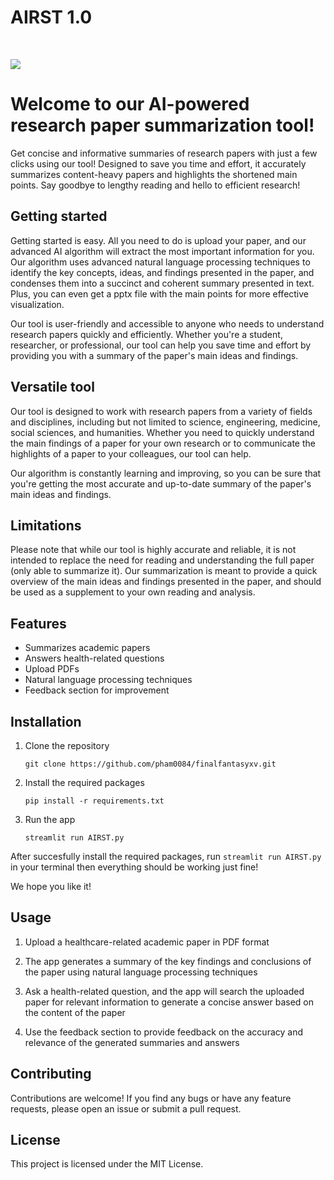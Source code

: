 # AIRST 1.0

<br>

![](https://raw.githubusercontent.com/pham0084/finalfantasyxv/main/Thumbnail.jpeg)

<p>
  
# Welcome to our AI-powered research paper summarization tool!

Get concise and informative summaries of research papers with just a few clicks using our tool! Designed to save you time and effort, it accurately summarizes content-heavy papers and highlights the shortened main points. Say goodbye to lengthy reading and hello to efficient research!

## Getting started
Getting started is easy. All you need to do is upload your paper, and our advanced AI algorithm will extract the most important information for you. Our algorithm uses advanced natural language processing techniques to identify the key concepts, ideas, and findings presented in the paper, and condenses them into a succinct and coherent summary presented in text. Plus, you can even get a pptx file with the main points for more effective visualization. 

Our tool is user-friendly and accessible to anyone who needs to understand research papers quickly and efficiently. Whether you're a student, researcher, or professional, our tool can help you save time and effort by providing you with a summary of the paper's main ideas and findings.

## Versatile tool
Our tool is designed to work with research papers from a variety of fields and disciplines, including but not limited to science, engineering, medicine, social sciences, and humanities. Whether you need to quickly understand the main findings of a paper for your own research or to communicate the highlights of a paper to your colleagues, our tool can help.

Our algorithm is constantly learning and improving, so you can be sure that you're getting the most accurate and up-to-date summary of the paper's main ideas and findings.

## Limitations
Please note that while our tool is highly accurate and reliable, it is not intended to replace the need for reading and understanding the full paper (only able to summarize it). Our summarization is meant to provide a quick overview of the main ideas and findings presented in the paper, and should be used as a supplement to your own reading and analysis.


## Features
- Summarizes academic papers
- Answers health-related questions
- Upload PDFs
- Natural language processing techniques
- Feedback section for improvement


## Installation
  
1. Clone the repository
  
    ```
    git clone https://github.com/pham0084/finalfantasyxv.git
    ```
  
2. Install the required packages
  
    ```
    pip install -r requirements.txt
    ```
  
3. Run the app

    ```
    streamlit run AIRST.py
    ```
  
After succesfully install the required packages, run `streamlit run AIRST.py` in your terminal then everything should be working just fine!

We hope you like it!
  
## Usage
  
1. Upload a healthcare-related academic paper in PDF format
  
2. The app generates a summary of the key findings and conclusions of the paper using natural language processing techniques
  
3. Ask a health-related question, and the app will search the uploaded paper for relevant information to generate a concise answer based on the content of the paper
  
4. Use the feedback section to provide feedback on the accuracy and relevance of the generated summaries and answers

## Contributing
Contributions are welcome! If you find any bugs or have any feature requests, please open an issue or submit a pull request.

## License
This project is licensed under the MIT License.

</p>
